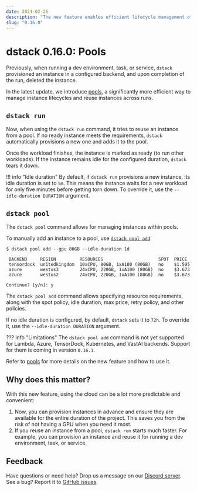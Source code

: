 ```yaml
---
date: 2024-02-26
description: "The new feature enables efficient lifecycle management of cloud instances and their reuse across runs."
slug: "0.16.0"
---
```


# dstack 0.16.0: Pools

Previously, when running a dev environment, task, or service, `dstack` provisioned an instance in a configured
backend, and upon completion of the run, deleted the instance.

In the latest update, we introduce [pools](../../docs/concepts/pools.md), a significantly more efficient way to manage
instance lifecycles and reuse instances across runs.

<!-- more -->

## `dstack run`

Now, when using the `dstack run` command, it tries to reuse an instance from a pool. If no ready instance meets the
requirements, `dstack` automatically provisions a new one and adds it to the pool.

Once the workload finishes, the instance is marked as ready (to run other workloads).
If the instance remains idle for the configured duration, `dstack` tears it down.

!!! info "Idle duration"
    By default, if `dstack run` provisions a new instance, its idle duration is set to `5m`. This means the instance waits for a
    new workload for only five minutes before getting torn down.
    To override it, use the `--idle-duration DURATION` argument.

## `dstack pool`

The `dstack pool` command allows for managing instances within pools.

To manually add an instance to a pool, use [`dstack pool add`](../../docs/reference/cli/index.md#dstack-pool-add):

<div class="termy">

```shell
$ dstack pool add --gpu 80GB --idle-duration 1d

 BACKEND     REGION         RESOURCES                     SPOT  PRICE
 tensordock  unitedkingdom  10xCPU, 80GB, 1xA100 (80GB)   no    $1.595
 azure       westus3        24xCPU, 220GB, 1xA100 (80GB)  no    $3.673
 azure       westus2        24xCPU, 220GB, 1xA100 (80GB)  no    $3.673
 
Continue? [y/n]: y
```

</div>

The `dstack pool add` command allows specifying resource requirements, along with the spot policy, idle duration, max
price, retry policy, and other policies.

If no idle duration is configured, by default, `dstack` sets it to `72h`. 
To override it, use the `--idle-duration DURATION` argument.

??? info "Limitations"
    The `dstack pool add` command is not yet supported for Lambda, Azure, TensorDock, Kubernetes, and VastAI backends. Support
    for them is coming in version `0.16.1`.

Refer to [pools](../../docs/concepts/pools.md) for more details on the new feature and how to use it.

## Why does this matter?

With this new feature, using the cloud can be a lot more predictable and convenient:

1. Now, you can provision instances in advance and ensure they are available for the entire duration of the project.
   This saves you from the risk of not having a GPU when you need it most.
2. If you reuse an instance from a pool, `dstack run` starts much faster.
   For example, you can provision an instance and reuse it for running a dev environment, task, or service.

## Feedback

Have questions or need help? Drop us a message on our [Discord server](https://discord.gg/u8SmfwPpMd).
See a bug? Report it to [GitHub issues](https://github.com/dstackai/dstack/issues/new/choose).